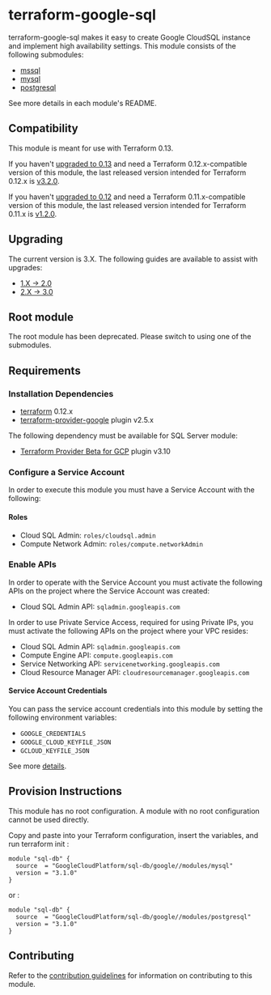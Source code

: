 # terraform-google-sql

terraform-google-sql makes it easy to create Google CloudSQL instance and implement high availability settings.
This module consists of the following submodules:

- [mssql](./modules/mssql)
- [mysql](./modules/mysql)
- [postgresql](./modules/postgresql)

See more details in each module's README.

## Compatibility

This module is meant for use with Terraform 0.13. 

If you haven't [upgraded to 0.13](https://www.terraform.io/upgrade-guides/0-13.html)
and need a Terraform 0.12.x-compatible version of this module, the last
released version intended for Terraform 0.12.x is
[v3.2.0](https://registry.terraform.io/modules/GoogleCloudPlatform/sql-db/google/3.2.0).

If you haven't [upgraded to 0.12](https://www.terraform.io/upgrade-guides/0-12.html)
and need a Terraform 0.11.x-compatible version of this module, the last
released version intended for Terraform 0.11.x is
[v1.2.0](https://registry.terraform.io/modules/GoogleCloudPlatform/sql-db/google/1.2.0).

## Upgrading

The current version is 3.X. The following guides are available to assist with upgrades:

- [1.X -> 2.0](./docs/upgrading_to_sql_db_2.0.0.md)
- [2.X -> 3.0](./docs/upgrading_to_sql_db_3.0.0.md)

## Root module

The root module has been deprecated. Please switch to using one of the submodules.

## Requirements

### Installation Dependencies

- [terraform](https://www.terraform.io/downloads.html) 0.12.x
- [terraform-provider-google](https://github.com/terraform-providers/terraform-provider-google) plugin v2.5.x

The following dependency must be available for SQL Server module:

- [Terraform Provider Beta for GCP](https://github.com/terraform-providers/terraform-provider-google-beta) plugin v3.10

### Configure a Service Account

In order to execute this module you must have a Service Account with the following:

#### Roles

- Cloud SQL Admin: `roles/cloudsql.admin`
- Compute Network Admin: `roles/compute.networkAdmin`

### Enable APIs

In order to operate with the Service Account you must activate the following APIs on the project where the Service Account was created:

- Cloud SQL Admin API: `sqladmin.googleapis.com`

In order to use Private Service Access, required for using Private IPs, you must activate
the following APIs on the project where your VPC resides:

- Cloud SQL Admin API: `sqladmin.googleapis.com`
- Compute Engine API: `compute.googleapis.com`
- Service Networking API: `servicenetworking.googleapis.com`
- Cloud Resource Manager API: `cloudresourcemanager.googleapis.com`

#### Service Account Credentials

You can pass the service account credentials into this module by setting the following environment variables:

* `GOOGLE_CREDENTIALS`
* `GOOGLE_CLOUD_KEYFILE_JSON`
* `GCLOUD_KEYFILE_JSON`

See more [details](https://www.terraform.io/docs/providers/google/provider_reference.html#configuration-reference).

## Provision Instructions

This module has no root configuration. A module with no root configuration cannot be used directly.

Copy and paste into your Terraform configuration, insert the variables, and run terraform init :

```
module "sql-db" {
  source  = "GoogleCloudPlatform/sql-db/google//modules/mysql"
  version = "3.1.0"
}
```

or :

```
module "sql-db" {
  source  = "GoogleCloudPlatform/sql-db/google//modules/postgresql"
  version = "3.1.0"
}
```

## Contributing

Refer to the [contribution guidelines](./CONTRIBUTING.md) for
information on contributing to this module.
